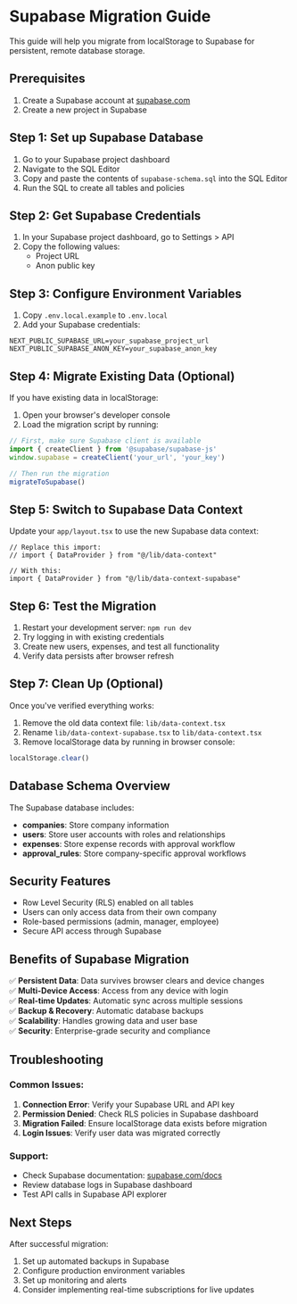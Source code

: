# Supabase Migration Guide

This guide will help you migrate from localStorage to Supabase for persistent, remote database storage.

## Prerequisites

1. Create a Supabase account at [supabase.com](https://supabase.com)
2. Create a new project in Supabase

## Step 1: Set up Supabase Database

1. Go to your Supabase project dashboard
2. Navigate to the SQL Editor
3. Copy and paste the contents of `supabase-schema.sql` into the SQL Editor
4. Run the SQL to create all tables and policies

## Step 2: Get Supabase Credentials

1. In your Supabase project dashboard, go to Settings > API
2. Copy the following values:
   - Project URL
   - Anon public key

## Step 3: Configure Environment Variables

1. Copy `.env.local.example` to `.env.local`
2. Add your Supabase credentials:

```env
NEXT_PUBLIC_SUPABASE_URL=your_supabase_project_url
NEXT_PUBLIC_SUPABASE_ANON_KEY=your_supabase_anon_key
```

## Step 4: Migrate Existing Data (Optional)

If you have existing data in localStorage:

1. Open your browser's developer console
2. Load the migration script by running:
```javascript
// First, make sure Supabase client is available
import { createClient } from '@supabase/supabase-js'
window.supabase = createClient('your_url', 'your_key')

// Then run the migration
migrateToSupabase()
```

## Step 5: Switch to Supabase Data Context

Update your `app/layout.tsx` to use the new Supabase data context:

```tsx
// Replace this import:
// import { DataProvider } from "@/lib/data-context"

// With this:
import { DataProvider } from "@/lib/data-context-supabase"
```

## Step 6: Test the Migration

1. Restart your development server: `npm run dev`
2. Try logging in with existing credentials
3. Create new users, expenses, and test all functionality
4. Verify data persists after browser refresh

## Step 7: Clean Up (Optional)

Once you've verified everything works:

1. Remove the old data context file: `lib/data-context.tsx`
2. Rename `lib/data-context-supabase.tsx` to `lib/data-context.tsx`
3. Remove localStorage data by running in browser console:
```javascript
localStorage.clear()
```

## Database Schema Overview

The Supabase database includes:

- **companies**: Store company information
- **users**: Store user accounts with roles and relationships
- **expenses**: Store expense records with approval workflow
- **approval_rules**: Store company-specific approval workflows

## Security Features

- Row Level Security (RLS) enabled on all tables
- Users can only access data from their own company
- Role-based permissions (admin, manager, employee)
- Secure API access through Supabase

## Benefits of Supabase Migration

✅ **Persistent Data**: Data survives browser clears and device changes  
✅ **Multi-Device Access**: Access from any device with login  
✅ **Real-time Updates**: Automatic sync across multiple sessions  
✅ **Backup & Recovery**: Automatic database backups  
✅ **Scalability**: Handles growing data and user base  
✅ **Security**: Enterprise-grade security and compliance  

## Troubleshooting

### Common Issues:

1. **Connection Error**: Verify your Supabase URL and API key
2. **Permission Denied**: Check RLS policies in Supabase dashboard
3. **Migration Failed**: Ensure localStorage data exists before migration
4. **Login Issues**: Verify user data was migrated correctly

### Support:

- Check Supabase documentation: [supabase.com/docs](https://supabase.com/docs)
- Review database logs in Supabase dashboard
- Test API calls in Supabase API explorer

## Next Steps

After successful migration:

1. Set up automated backups in Supabase
2. Configure production environment variables
3. Set up monitoring and alerts
4. Consider implementing real-time subscriptions for live updates